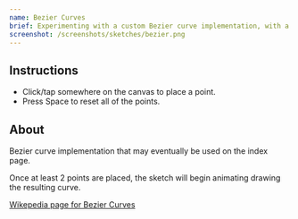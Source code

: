 ```yaml
---
name: Bezier Curves
brief: Experimenting with a custom Bezier curve implementation, with a variable amount of control points.
screenshot: /screenshots/sketches/bezier.png
---
```


## Instructions

- Click/tap somewhere on the canvas to place a point.
- Press Space to reset all of the points.

## About

Bezier curve implementation that may eventually be used on the index page.

Once at least 2 points are placed, the sketch will begin animating drawing the resulting curve.

[Wikepedia page for Bezier Curves](https://en.wikipedia.org/wiki/B%C3%A9zier_curve)
